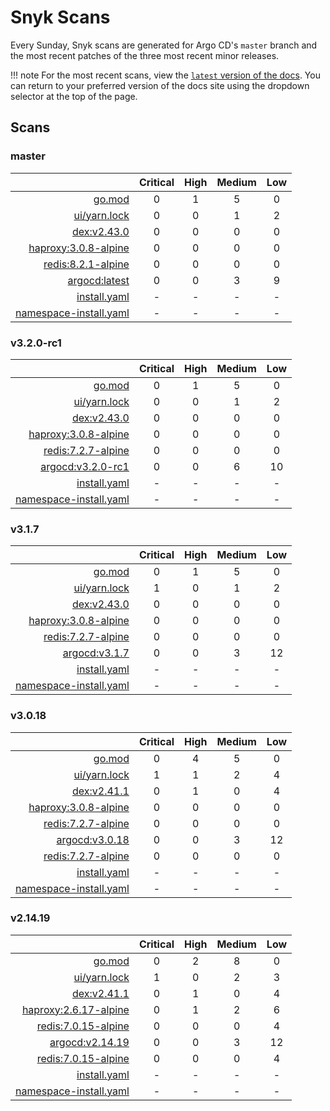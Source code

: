# Snyk Scans

Every Sunday, Snyk scans are generated for Argo CD's `master` branch and the most recent patches of the three most
recent minor releases.

!!! note
    For the most recent scans, view the [`latest` version of the docs](https://argo-cd.readthedocs.io/en/latest/snyk/).
    You can return to your preferred version of the docs site using the dropdown selector at the top of the page.

## Scans

### master

|    | Critical | High | Medium | Low |
|---:|:--------:|:----:|:------:|:---:|
| [go.mod](master/argocd-test.html) | 0 | 1 | 5 | 0 |
| [ui/yarn.lock](master/argocd-test.html) | 0 | 0 | 1 | 2 |
| [dex:v2.43.0](master/ghcr.io_dexidp_dex_v2.43.0.html) | 0 | 0 | 0 | 0 |
| [haproxy:3.0.8-alpine](master/public.ecr.aws_docker_library_haproxy_3.0.8-alpine.html) | 0 | 0 | 0 | 0 |
| [redis:8.2.1-alpine](master/public.ecr.aws_docker_library_redis_8.2.1-alpine.html) | 0 | 0 | 0 | 0 |
| [argocd:latest](master/quay.io_argoproj_argocd_latest.html) | 0 | 0 | 3 | 9 |
| [install.yaml](master/argocd-iac-install.html) | - | - | - | - |
| [namespace-install.yaml](master/argocd-iac-namespace-install.html) | - | - | - | - |

### v3.2.0-rc1

|    | Critical | High | Medium | Low |
|---:|:--------:|:----:|:------:|:---:|
| [go.mod](v3.2.0-rc1/argocd-test.html) | 0 | 1 | 5 | 0 |
| [ui/yarn.lock](v3.2.0-rc1/argocd-test.html) | 0 | 0 | 1 | 2 |
| [dex:v2.43.0](v3.2.0-rc1/ghcr.io_dexidp_dex_v2.43.0.html) | 0 | 0 | 0 | 0 |
| [haproxy:3.0.8-alpine](v3.2.0-rc1/public.ecr.aws_docker_library_haproxy_3.0.8-alpine.html) | 0 | 0 | 0 | 0 |
| [redis:7.2.7-alpine](v3.2.0-rc1/public.ecr.aws_docker_library_redis_7.2.7-alpine.html) | 0 | 0 | 0 | 0 |
| [argocd:v3.2.0-rc1](v3.2.0-rc1/quay.io_argoproj_argocd_v3.2.0-rc1.html) | 0 | 0 | 6 | 10 |
| [install.yaml](v3.2.0-rc1/argocd-iac-install.html) | - | - | - | - |
| [namespace-install.yaml](v3.2.0-rc1/argocd-iac-namespace-install.html) | - | - | - | - |

### v3.1.7

|    | Critical | High | Medium | Low |
|---:|:--------:|:----:|:------:|:---:|
| [go.mod](v3.1.7/argocd-test.html) | 0 | 1 | 5 | 0 |
| [ui/yarn.lock](v3.1.7/argocd-test.html) | 1 | 0 | 1 | 2 |
| [dex:v2.43.0](v3.1.7/ghcr.io_dexidp_dex_v2.43.0.html) | 0 | 0 | 0 | 0 |
| [haproxy:3.0.8-alpine](v3.1.7/public.ecr.aws_docker_library_haproxy_3.0.8-alpine.html) | 0 | 0 | 0 | 0 |
| [redis:7.2.7-alpine](v3.1.7/public.ecr.aws_docker_library_redis_7.2.7-alpine.html) | 0 | 0 | 0 | 0 |
| [argocd:v3.1.7](v3.1.7/quay.io_argoproj_argocd_v3.1.7.html) | 0 | 0 | 3 | 12 |
| [install.yaml](v3.1.7/argocd-iac-install.html) | - | - | - | - |
| [namespace-install.yaml](v3.1.7/argocd-iac-namespace-install.html) | - | - | - | - |

### v3.0.18

|    | Critical | High | Medium | Low |
|---:|:--------:|:----:|:------:|:---:|
| [go.mod](v3.0.18/argocd-test.html) | 0 | 4 | 5 | 0 |
| [ui/yarn.lock](v3.0.18/argocd-test.html) | 1 | 1 | 2 | 4 |
| [dex:v2.41.1](v3.0.18/ghcr.io_dexidp_dex_v2.41.1.html) | 0 | 1 | 0 | 4 |
| [haproxy:3.0.8-alpine](v3.0.18/public.ecr.aws_docker_library_haproxy_3.0.8-alpine.html) | 0 | 0 | 0 | 0 |
| [redis:7.2.7-alpine](v3.0.18/public.ecr.aws_docker_library_redis_7.2.7-alpine.html) | 0 | 0 | 0 | 0 |
| [argocd:v3.0.18](v3.0.18/quay.io_argoproj_argocd_v3.0.18.html) | 0 | 0 | 3 | 12 |
| [redis:7.2.7-alpine](v3.0.18/redis_7.2.7-alpine.html) | 0 | 0 | 0 | 0 |
| [install.yaml](v3.0.18/argocd-iac-install.html) | - | - | - | - |
| [namespace-install.yaml](v3.0.18/argocd-iac-namespace-install.html) | - | - | - | - |

### v2.14.19

|    | Critical | High | Medium | Low |
|---:|:--------:|:----:|:------:|:---:|
| [go.mod](v2.14.19/argocd-test.html) | 0 | 2 | 8 | 0 |
| [ui/yarn.lock](v2.14.19/argocd-test.html) | 1 | 0 | 2 | 3 |
| [dex:v2.41.1](v2.14.19/ghcr.io_dexidp_dex_v2.41.1.html) | 0 | 1 | 0 | 4 |
| [haproxy:2.6.17-alpine](v2.14.19/public.ecr.aws_docker_library_haproxy_2.6.17-alpine.html) | 0 | 1 | 2 | 6 |
| [redis:7.0.15-alpine](v2.14.19/public.ecr.aws_docker_library_redis_7.0.15-alpine.html) | 0 | 0 | 0 | 4 |
| [argocd:v2.14.19](v2.14.19/quay.io_argoproj_argocd_v2.14.19.html) | 0 | 0 | 3 | 12 |
| [redis:7.0.15-alpine](v2.14.19/redis_7.0.15-alpine.html) | 0 | 0 | 0 | 4 |
| [install.yaml](v2.14.19/argocd-iac-install.html) | - | - | - | - |
| [namespace-install.yaml](v2.14.19/argocd-iac-namespace-install.html) | - | - | - | - |
